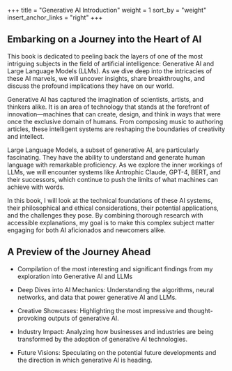 +++
title = "Generative AI Introduction"
weight = 1
sort_by = "weight"
insert_anchor_links = "right"
+++

## Embarking on a Journey into the Heart of AI

This book is dedicated to peeling back the layers of one of the most intriguing subjects in the field of artificial intelligence: Generative AI and Large Language Models (LLMs). As we dive deep into the intricacies of these AI marvels, we will uncover insights, share breakthroughs, and discuss the profound implications they have on our world.

Generative AI has captured the imagination of scientists, artists, and thinkers alike. It is an area of technology that stands at the forefront of innovation—machines that can create, design, and think in ways that were once the exclusive domain of humans. From composing music to authoring articles, these intelligent systems are reshaping the boundaries of creativity and intellect.

Large Language Models, a subset of generative AI, are particularly fascinating. They have the ability to understand and generate human language with remarkable proficiency. As we explore the inner workings of LLMs, we will encounter systems like Antrophic Claude, GPT-4, BERT, and their successors, which continue to push the limits of what machines can achieve with words.

In this book, I will look at the technical foundations of these AI systems, their philosophical and ethical considerations, their potential applications, and the challenges they pose. By combining thorough research with accessible explanations, my goal is to make this complex subject matter engaging for both AI aficionados and newcomers alike.

## A Preview of the Journey Ahead ##

- Compilation of the most interesting and significant findings from my exploration into Generative AI and LLMs

- Deep Dives into AI Mechanics: Understanding the algorithms, neural networks, and data that power generative AI and LLMs.

- Creative Showcases: Highlighting the most impressive and thought-provoking outputs of generative AI.

- Industry Impact: Analyzing how businesses and industries are being transformed by the adoption of generative AI technologies.

- Future Visions: Speculating on the potential future developments and the direction in which generative AI is heading.
